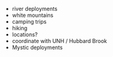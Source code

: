 
- river deployments
- white mountains
- camping trips
- hiking
- locations?
- coordinate with UNH / Hubbard Brook
- Mystic deployments




